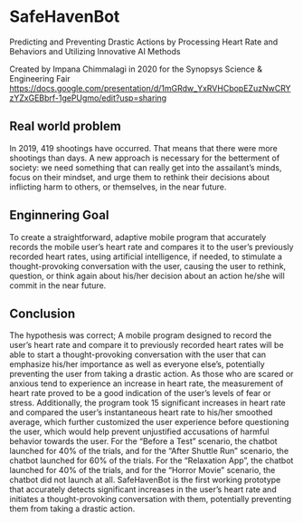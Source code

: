 # SafeHavenBot
Predicting and Preventing Drastic Actions by Processing Heart Rate and Behaviors and Utilizing Innovative AI Methods

Created by Impana Chimmalagi in 2020 for the Synopsys Science & Engineering Fair
https://docs.google.com/presentation/d/1mGRdw_YxRVHCbopEZuzNwCRYzYZxGEBbrf-1gePUgmo/edit?usp=sharing

## Real world problem
In 2019, 419 shootings have occurred. That means that there were more shootings than days. A new approach is necessary for the betterment of society: we need something that can really get into the assailant’s minds, focus on their mindset, and urge them to rethink their decisions about inflicting harm to others, or themselves, in the near future.

## Enginnering Goal
To create a straightforward, adaptive mobile program that accurately records the mobile user’s heart rate and compares it to the user’s previously recorded heart rates, using artificial intelligence, if needed, to stimulate a thought-provoking conversation with the user, causing the user to rethink, question, or think again about his/her decision about an action he/she will commit in the near future.

## Conclusion
The hypothesis was correct; A mobile program designed to record the user’s heart rate and compare it to previously recorded heart rates will be able to start a thought-provoking conversation with the user that can emphasize his/her importance as well as everyone else’s, potentially preventing the user from taking a drastic action. As those who are scared or anxious tend to experience an increase in heart rate, the measurement of heart rate proved to be a good indication of the user’s levels of fear or stress. Additionally, the program took 15 significant increases in heart rate and compared the user’s instantaneous heart rate to his/her smoothed average, which further customized the user experience before questioning the user, which would help prevent unjustified accusations of harmful behavior towards the user.  For the “Before a Test” scenario, the chatbot launched for 40% of the trials, and for the “After Shuttle Run” scenario, the chatbot launched for 60% of the trials. For the “Relaxation App”, the chatbot launched for 40% of the trials, and for the “Horror Movie” scenario, the chatbot did not launch at all. SafeHavenBot is the first working prototype that accurately detects significant increases in the user’s heart rate and initiates a thought-provoking conversation with them, potentially preventing them from taking a drastic action.
